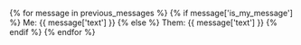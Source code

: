 {% for message in previous_messages %}
{% if message['is_my_message'] %}
Me: {{ message['text'] }}
{% else %}
Them: {{ message['text'] }}
{% endif %}
{% endfor %}
